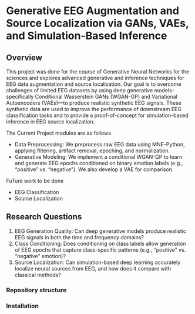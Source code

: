 # Generative EEG Augmentation and Source Localization via GANs, VAEs, and Simulation-Based Inference

## Overview
This project was done for the course of Generative Neural Networks for the sciences and explores advanced generative and inference techniques for EEG data augmentation and source localization.
Our goal is to overcome challenges of limited EEG datasets by using deep generative models-specifically Conditional Wasserstein GANs (WGAN-GP)
and Variational Autoencoders (VAEs)—to produce realistic synthetic EEG signals. These synthetic data are used to improve the performance of downstream EEG classification tasks and to provide a proof-of-concept for
simulation-based inference in EEG source localization.

The Current Project modules are as follows

- Data Preprocessing: We preprocess raw EEG data using MNE-Python, applying filtering, artifact removal, epoching, and normalization.
- Generative Modeling: We implement a conditional WGAN-GP to learn and generate EEG epochs conditioned on binary emotion labels (e.g., “positive” vs. “negative”). We also develop a VAE for comparison.

FuTure work to be done
- EEG Classification
- Source Localization

## Research Questions
1. EEG Generation Quality: Can deep generative models produce realistic EEG signals in both the time and frequency domains?
2.	Class Conditioning: Does conditioning on class labels allow generation of EEG epochs that capture class-specific patterns (e.g., “positive” vs. “negative” emotion)?
3.	Source Localization: Can simulation-based deep learning accurately localize neural sources from EEG, and how does it compare with classical methods?


### Repository structure


### Installation
